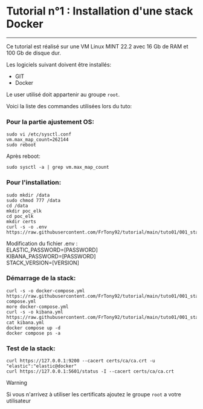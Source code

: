 # Tutorial n°1 : Installation d'une stack Docker
***

Ce tutorial est réalisé sur une VM Linux MINT 22.2 avec 16 Gb de RAM et 100 Gb de disque dur.</br>

Les logiciels suivant doivent être installés:
- GIT
- Docker

Le user utilisé doit appartenir au groupe `root`.

Voici la liste des commandes utilisées lors du tuto:</br>
### Pour la partie ajustement OS:
```
sudo vi /etc/sysctl.conf
vm.max_map_count=262144
sudo reboot
```
Après reboot:
```
sudo sysctl -a | grep vm.max_map_count
```
### Pour l'installation:
```
sudo mkdir /data
sudo chmod 777 /data
cd /data
mkdir poc_elk
cd poc_elk
mkdir certs
curl -s -o .env https://raw.githubusercontent.com/FrTony92/tutorial/main/tuto01/001_stack.env
```
Modification du fichier .env :</br>
ELASTIC_PASSWORD=[PASSWORD]</br>
KIBANA_PASSWORD=[PASSWORD]</br>
STACK_VERSION=[VERSION]</br>

### Démarrage de la stack:
```
curl -s -o docker-compose.yml https://raw.githubusercontent.com/FrTony92/tutorial/main/tuto01/001_stack.docker-compose.yml
more docker-compose.yml
curl -s -o kibana.yml https://raw.githubusercontent.com/FrTony92/tutorial/main/tuto01/001_stack.kibana.yml
cat kibana.yml
docker compose up -d
docker compose ps -a
```

### Test de la stack:
```
curl https://127.0.0.1:9200 --cacert certs/ca/ca.crt -u "elastic":"elastic@docker"
curl https://127.0.0.1:5601/status -I --cacert certs/ca/ca.crt
```
> [!WARNING]
> Si vous n'arrivez à utiliser les certificats ajoutez le groupe `root` a votre utilisateur
